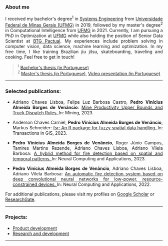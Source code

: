 ### About me

<p align="justify">
I received my bachelor's degree<sup>1</sup> in <a href="https://geesufmg.com/"> Systems Engineering</a> from <a href="https://ufmg.br/international-visitors"> Universidade Federal de Minas Gerais (UFMG)</a> in 2019, followed by my master's degree<sup>2</sup> in Computational Intelligence from <a href="https://ufmg.br/international-visitors"> UFMG</a> in 2021. Currently, I am pursuing a PhD in Optimization at <a href="https://ufmg.br/international-visitors"> UFMG</a> while also holding the position of Senior Data Scientist at <a href="https://www.btgpactual.us/">BTG Pactual</a>. My experiences include problem solving in computer vision, data science, machine learning and optimization. In my free time, I like training Brazilian jiu jitsu, skateboarding, traveling and cooking. Feel free to get in touch!
</p>

> <sup>1</sup> [Bachelor's thesis (in Portuguese)](https://drive.google.com/file/d/1hKSkDOWhCb1QHvuw5hxjJC-jAoe2TGBW/view?usp=sharing)<br />
> <sup>2</sup> [Master's thesis (in Portuguese)](https://www.ppgee.ufmg.br/diss_defesas_detalhes.php?aluno=1908), [Video presentation (in Portuguese)](https://www.youtube.com/watch?v=Rf8wFbzkJQ0)<br />

***

### Selected publications:

- <p align="justify"> Adriano Chaves Lisboa, Felipe Luz Barbosa Castro, <b>Pedro Vinícius Almeida Borges de Venâncio</b>: <a href="https://www.mdpi.com/2673-6489/3/4/43"> Mine Productivity Upper Bounds and Truck Dispatch Rules. </a> In: Mining, 2023.</p>
- <p align="justify"> Anderson Chaves Carniel, <b>Pedro Vinícius Almeida Borges de Venâncio</b>, Markus Schneider: <a href="https://onlinelibrary.wiley.com/doi/10.1111/tgis.13044"> fsr: An R package for fuzzy spatial data handling. </a> In: Transactions in GIS, 2023.</p>
- <p align="justify"><b>Pedro Vinícius Almeida Borges de Venâncio</b>, Roger Júnio Campos, Tamires Martins Rezende, Adriano Chaves Lisboa, Adriano Vilela Barbosa: <a href="https://link.springer.com/article/10.1007/s00521-023-08260-2"> A hybrid method for fire detection based on spatial and temporal patterns. </a> In: Neural Computing and Applications, 2023.</p>
- <p align="justify"><b>Pedro Vinícius Almeida Borges de Venâncio</b>, Adriano Chaves Lisboa, Adriano Vilela Barbosa: <a href="https://link.springer.com/article/10.1007/s00521-022-07467-z"> An automatic fire detection system based on deep convolutional neural networks for low-power, resource-constrained devices. </a> In: Neural Computing and Applications, 2022.</p>

For additional publications, please visit my profiles on <a href="https://scholar.google.com/citations?user=yCwA-p0AAAAJ&hl=pt-BR">Google Scholar</a> or <a href="https://www.researchgate.net/profile/Pedro-Venancio-2">ResearchGate</a>.

***

### Projects:

- <a href="https://github.com/pedbrgs/pedbrgs/blob/main/projects.md#product-development">Product development</a>
- <a href="https://github.com/pedbrgs/pedbrgs/blob/main/projects.md#research-and-development">Research and development</a>
    
***
